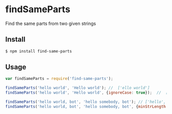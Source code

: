 # findSameParts
Find the same parts from two given strings

## Install

```bash
$ npm install find-same-parts
```

## Usage

```javascript
var findSameParts = require('find-same-parts');

findSameParts('hello world', 'Hello world'); //  ['ello world']
findSameParts('hello world', 'Hello world', {ignoreCase: true});  //  ['hello world']

findSameParts('hello world, bot', 'hello somebody, bot'); // ['hello', 'bot']
findSameParts('hello world, bot', 'hello somebody, bot', {minStrLength: 4}); ['hello']
```

